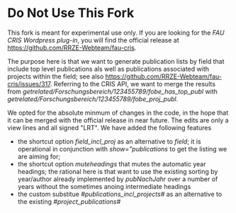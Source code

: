 Do Not Use This Fork
====================

This fork is meant for experimental use only. If you are looking for the *FAU CRIS Wordpress plug-in*, you will find the official release at https://github.com/RRZE-Webteam/fau-cris.

The purpose here is that we want to generate publication lists by field that include top level publications als well as publications associated with projects within the field; see also https://github.com/RRZE-Webteam/fau-cris/issues/317. Referring to the CRIS API, we want to merge the results from *getrelated/Forschungsbereich/123455789/fobe_has_top_publ* with *getrelated/Forschungsbereich/123455789/fobe_proj_publ*.

We opted for the absolute minmum of changes in the code, in the hope that it can be merged with the official release in near future. The edits are only a view lines and all signed "LRT". We have added the following features
- the shortcut option *field_incl_proj* as an alternative to *field*; it is operational in conjunction with *show="publications* to get the listing we are aiming for;
- the shortcut option *muteheadings* that mutes the automatic year headings; the rational here is that want to use the existing sorting by year/author already implemented by *pubNachJahr* over a number of years without the sometimes anoing intermediate headings
- the custom substitue *#publications_incl_projects#* as an alternative to the existing *#project_publications#* 
